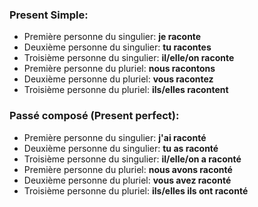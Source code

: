 ### Present Simple:
- Première personne du singulier: **je raconte**
- Deuxième personne du singulier: **tu racontes**
- Troisième personne du singulier: **il/elle/on raconte**
- Première personne du pluriel: **nous racontons**
- Deuxième personne du pluriel: **vous racontez**
- Troisième personne du pluriel: **ils/elles racontent**

### Passé composé (Present perfect):
- Première personne du singulier: **j'ai raconté**
- Deuxième personne du singulier: **tu as raconté**
- Troisième personne du singulier: **il/elle/on a raconté**
- Première personne du pluriel: **nous avons raconté**
- Deuxième personne du pluriel: **vous avez raconté**
- Troisième personne du pluriel: **ils/elles ils ont raconté**
